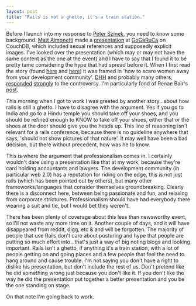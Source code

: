 ```yaml
---
layout: post
title: "Rails is not a ghetto, it's a train station."
---
```


Before I launch into my response to <a title="Rails is still a Ghetto" href="http://www.rubyrailways.com/rails-is-still-a-ghetto/">Peter Szinek</a>, you need to know some background. <a title="@merbist" href="http://twitter.com/merbist">Matt Aimonetti</a> made a <a href="http://www.slideshare.net/mattetti/couchdb-perform-like-a-pr0n-star">presentation</a> at <a href="http://gogaruco.com/">GoGaRuCa</a> on CouchDB, which included sexual references and supposedly explicit images. I've looked over the presentation (which may or may not have the same content as the one at the event) and I have to say that I found it to be pretty tame considering the hype that had spread before it. When I first read the story (found <a href="http://www.ultrasaurus.com/sarahblog/2009/04/gender-and-sex-at-gogaruco/">here</a> and <a href="http://dyepot-teapot.com/2009/04/25/dear-fellow-rubyists/">here</a>) it was framed in 'how to scare women away from your development community'. <a href="http://www.twitter.com/dhh">DHH</a> and probably many others<a href="http://www.renaebair.com/2009/04/27/perform-like-a-frag-star/"></a>, <a href="http://http://www.loudthinking.com/posts/39-im-an-r-rated-individual">responded</a> <a href="http://www.loudthinking.com/posts/40-alpha-male-programmers-arent-keeping-women-out">strongly</a> to the controversy. I'm particularly fond of Renae Bair's <a href="http://www.renaebair.com/2009/04/27/perform-like-a-frag-star/">post</a>.<a href="http://www.renaebair.com/2009/04/27/perform-like-a-frag-star/">
</a>
<!--more-->
This morning when I got to work I was greeted by another story...about how rails is still a ghetto.  I have to disagree with the argument. Yes if you go to India and go to a Hindu temple you should take off your shoes, and you should be refined enough to KNOW to take off your shoes, either that or the shoes at the door should give you the heads up. This line of reasoning isn't relevant for a rails conference, because there is no guideline anywhere that says, 'should not show pictures of that nature'. It may well have been a bad decision, but there without precedent, how was he to know.

This is where the argument that professionalism comes in. I certainly wouldn't dare using a presentation like that at my work, because they're card holding accountants and lawyers. The development community (in particular web 2.0) has a reputation for riding on the edge, this is not just rails (which has been pointed out by others), but many other frameworks/languages that consider themselves groundbreaking. Clearly there is a disconnect here, between being passionate and fun, and relaxing from corporate strictures. Professionalism should have had everybody there wearing a suit and tie, but I would bet they weren't.

There has been plenty of coverage about this less than newsworthy event, so I'll not waste any more time on it. Another couple of days, and it will have disappeared from reddit, digg, etc &amp; and will be forgotten. The majority of people that use Rails don't care about posturing and hype that people are putting so much effort into...that's just a way of big noting blogs and looking important. Rails isn't a ghetto, if anything it's a train station, with a lot of people getting on and going places and a few people that feel the need to hang around and cause trouble. I'm not saying you don't have a right to dislike his presentation, but don't include the rest of us. Don't pretend like he did something wrong just because you don't like it. If you don't like the way he did the presentation put together a better presentation and you be the one standing on stage.

On that note I'm going back to work.
